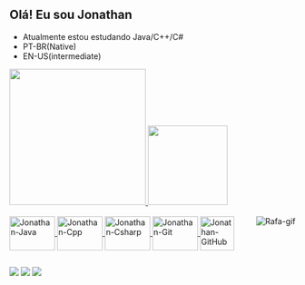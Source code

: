 ## Olá! Eu sou Jonathan

- Atualmente estou estudando Java/C++/C# 
- PT-BR(Native)
- EN-US(intermediate)

<div>
  <a href="https://github.com/JonathanSM-dev/">
  <img height="240em" src="https://github-readme-stats.vercel.app/api?username=JonathanSM-dev&show_icons=true&theme=github_dark&include_all_commits=true&count_private=true"/>
  <img height="140em" src="https://github-readme-stats.vercel.app/api/top-langs/?username=JonathanSM-dev&layout=compact&langs_count=16&theme=github_dark"/>
</div>
  
<div style="display: inline_block"><br>
  <img align="center" alt="Jonathan-Java" height="60" width="80" src="https://cdn.jsdelivr.net/gh/devicons/devicon/icons/java/java-original-wordmark.svg">
  <img align="center" alt="Jonathan-Cpp" height="60" width="80" src="https://cdn.jsdelivr.net/gh/devicons/devicon/icons/cplusplus/cplusplus-original.svg">
  <img align="center" alt="Jonathan-Csharp" height="60" width="80" src="https://cdn.jsdelivr.net/gh/devicons/devicon/icons/csharp/csharp-original.svg">
  <img align="center" alt="Jonathan-Git" height="60" width="80" src="https://cdn.jsdelivr.net/gh/devicons/devicon/icons/git/git-plain-wordmark.svg">
  <img align="center" alt="Jonathan-GitHub" height="60" width="60" src="https://cdn-icons-png.flaticon.com/512/733/733553.png?w=740&t=st=1663260469~exp=1663261069~hmac=e44b1835f6767519698b5c24872ad3f0c6b3bebcd21e3d7ca34c1e2750fb5eb7">
  <img align="right" alt="Rafa-gif" src="https://media0.giphy.com/media/qMGOIRnDWIUUM4htkD/giphy.gif?cid=ecf05e478aabb0h5b338klqk9q8w740kaaoblgd1bqxk8z9x&rid=giphy.gif&ct=g">
</div>
  
##
  
<div>

  <a href="https://instagram.com/qrqjonathan" target="_blank"><img src="https://img.shields.io/badge/-Instagram-%23E4405F?style=for-the-badge&logo=instagram&logoColor=white" target="_blank"></a>
  <a href = "mailto:jonathansilva.ans+contatogithub@gmail.com"><img src="https://img.shields.io/badge/Gmail-D14836?style=for-the-badge&logo=gmail&logoColor=white" target="_blank"></a>
  <a href="https://www.linkedin.com/in/jonathan-silva-machado-43a725202/" target="_blank"><img src="https://img.shields.io/badge/-LinkedIn-%230077B5?style=for-the-badge&logo=linkedin&logoColor=white" target="_blank"></a>   
</div>


